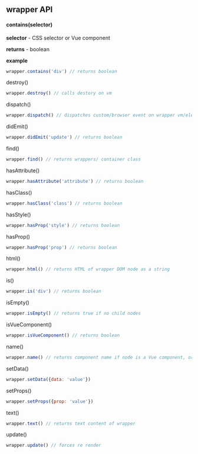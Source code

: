 ## wrapper API

#### contains(selector)
**selector** - CSS selector or Vue component

**returns** - boolean

**example**
```js
wrapper.contains('div') // returns boolean
```
destroy()
```js
wrapper.destroy() // calls destory on vm
```
dispatch()
```js
wrapper.dispatch() // dispatches custom/browser event on wrapper vm/element
```
didEmit()
```js
wrapper.didEmit('update') // returns boolean
```
find()
```js
wrapper.find() // returns wrappers/ container class
```
hasAttribute()
```js
wrapper.hasAttribute('attribute') // returns boolean
```
hasClass()
```js
wrapper.hasClass('class') // returns boolean
```
hasStyle()
```js
wrapper.hasProp('style') // returns boolean
```
hasProp()
```js
wrapper.hasProp('prop') // returns boolean
```
html()
```js
wrapper.html() // returns HTML of wrapper DOM node as a string
```
is()
```js
wrapper.is('div') // returns boolean
```
isEmpty()
```js
wrapper.isEmpty() // returns true if no child nodes
```
isVueComponent()
```js
wrapper.isVueComponent() // returns boolean
```
name()
```js
wrapper.name() // returns component name if node is a Vue component, or tag name if native DOM node
```
setData()
```js
wrapper.setData({data: 'value'})
```
setProps()
```js
wrapper.setProps({prop: 'value'})
```
text()
```js
wrapper.text() // returns text content of wrapper
```
update()
```js
wrapper.update() // forces re render
```
